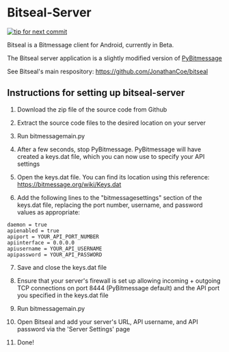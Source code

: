 Bitseal-Server
=======

[![tip for next commit](https://tip4commit.com/projects/1002.svg)](https://tip4commit.com/github/JonathanCoe/bitseal-server)

Bitseal is a Bitmessage client for Android, currently in Beta. 

The Bitseal server application is a slightly modified version of  [PyBitmessage](https://github.com/bitmessage/pybitmessage)

See Bitseal's main respository: https://github.com/JonathanCoe/bitseal


Instructions for setting up bitseal-server
---------------

1) Download the zip file of the source code from Github

2) Extract the source code files to the desired location on your server

3) Run bitmessagemain.py

4) After a few seconds, stop PyBitmessage. PyBitmessage will have created a keys.dat file, which you can now use to specify your API settings

5) Open the keys.dat file. You can find its location using this reference: https://bitmessage.org/wiki/Keys.dat

6) Add the following lines to the "bitmessagesettings" section of the keys.dat file, replacing the port number, username, and password values as appropriate:  

```
daemon = true
apienabled = true
apiport = YOUR_API_PORT_NUMBER
apiinterface = 0.0.0.0
apiusername = YOUR_API_USERNAME
apipassword = YOUR_API_PASSWORD
```  
                    
7) Save and close the keys.dat file

8) Ensure that your server's firewall is set up allowing incoming + outgoing TCP connections on port 8444 (PyBitmessage default) and the API port you specified in the keys.dat file

9) Run bitmessagemain.py

10) Open Bitseal and add your server's URL, API username, and API password via the 'Server Settings' page

11) Done!
